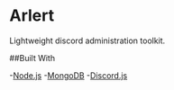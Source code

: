 # Arlert
Lightweight discord administration toolkit.


##Built With

-[Node.js](https://nodejs.org/)
-[MongoDB](https://www.mongodb.com/)
-[Discord.js](https://discord.js.org/#/)
